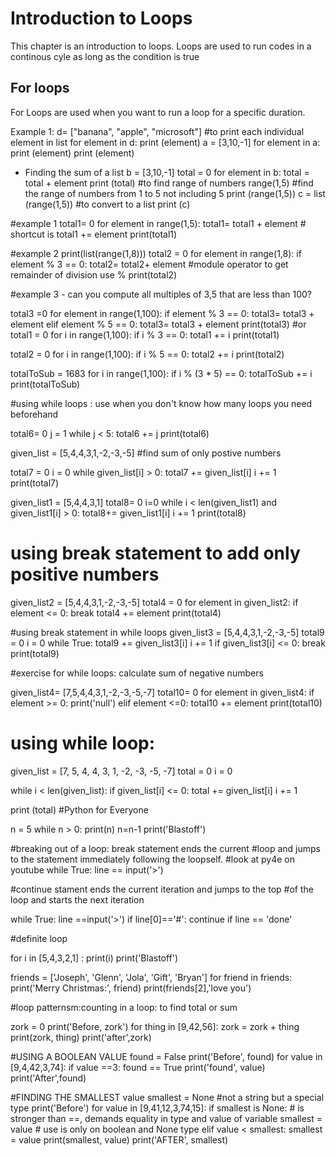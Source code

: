 Introduction to Loops
=====================

This chapter is an introduction to loops. Loops are used to run codes in a continous cyle as long as the condition is true

## For loops 
For Loops are used when you want to run a loop for a specific duration. 

Example 1:
d= ["banana", "apple", "microsoft"]
#to print each individual element in list
for element in d:
    print (element)
a = [3,10,-1]
for element in a:
    print (element)
    print (element)
- Finding the sum of a list
b = [3,10,-1]
total = 0
for element in b:
    total = total + element
print (total)
#to find range of numbers
range(1,5) #find the range of numbers from 1 to 5 not including 5
print (range(1,5))
c = list (range(1,5)) #to convert to a list
print (c)

#example 1
total1= 0
for element in range(1,5):
    total1= total1 + element # shortcut is total1 += element
print(total1)

#example 2
print(list(range(1,8)))
total2 = 0
for element in range(1,8):
    if element % 3 == 0:
        total2= total2+ element  #module operator to get remainder of division use %
print(total2)

#example 3 - can you compute all multiples of 3,5 that are less than 100?

total3 =0
for element in range(1,100):
    if element % 3 == 0:
        total3= total3 + element
    elif element % 5 == 0:
        total3= total3 + element
print(total3)
 #or
total1 = 0
for i in range(1,100):
    if i % 3 == 0:
        total1 += i
print(total1)


total2 = 0
for i in range(1,100):
    if i % 5 == 0:
        total2 += i
print(total2)

totalToSub = 1683
for i in range(1,100):
    if i % (3 * 5) == 0:
        totalToSub += i
print(totalToSub)

#using while loops : use when you don't know how many loops you need beforehand

total6= 0
j = 1
while j < 5:
    total6 += j
print(total6)

given_list = [5,4,4,3,1,-2,-3,-5]  #find sum of only postive numbers

total7 = 0
i = 0
while given_list[i] > 0:
    total7 += given_list[i]
    i += 1
print(total7)

given_list1 = [5,4,4,3,1]
total8= 0
i=0
while i < len(given_list1) and given_list1[i] > 0:
    total8+= given_list1[i]
    i += 1
print(total8)
# using break statement to add only positive numbers
given_list2 = [5,4,4,3,1,-2,-3,-5]
total4 = 0
for element in given_list2:
    if element <= 0:
        break
    total4 += element
print(total4)

#using break statement in while loops
given_list3 = [5,4,4,3,1,-2,-3,-5]
total9 = 0
i = 0
while True:
    total9 += given_list3[i]
    i += 1
    if given_list3[i] <= 0:
        break
print(total9)

#exercise for while loops: calculate sum of negative numbers

given_list4= [7,5,4,4,3,1,-2,-3,-5,-7]
total10= 0
for element in given_list4:
    if element >= 0:
        print('null')
    elif element <=0:
        total10 += element
print(total10)

# using while loop:

given_list = [7, 5, 4, 4, 3, 1, -2, -3, -5, -7]
total = 0
i = 0

while i < len(given_list):
    if given_list[i] <= 0:
        total += given_list[i]
    i += 1

print (total)
#Python for Everyone

n = 5
while n > 0:
    print(n)
    n=n-1
print('Blastoff')

#breaking out of a loop: break statement ends the current
#loop and jumps to the statement immediately following the loopself.
#look at py4e on youtube
while True:
    line == input('>')

#continue stament ends the current iteration and jumps to the top
#of the loop and starts the next iteration

while True:
    line ==input('>')
    if line[0]=='#':
        continue
    if line == 'done'

#definite loop

for i in [5,4,3,2,1] :
    print(i)
print('Blastoff')

friends = ['Joseph', 'Glenn', 'Jola', 'Gift', 'Bryan']
for friend in friends:
    print('Merry Christmas:', friend)
print(friends[2],'love you')

#loop patternsm:counting in a loop: to find total or sum

zork = 0
print('Before, zork')
for thing in [9,42,56]:
    zork = zork + thing
    print(zork, thing)
print('after',zork)

#USING A BOOLEAN VALUE
found = False
print('Before', found)
for value in [9,4,42,3,74]:
    if value ==3:
        found == True
    print('found', value)
print('After',found)

#FINDING THE SMALLEST value
smallest = None #not a string but a special type
print('Before')
for value in [9,41,12,3,74,15]:
    if smallest is None:     # is stronger than ==, demands equality in type and value of variable
        smallest = value     # use is only on boolean and None type
    elif value < smallest:
        smallest = value
    print(smallest, value)
print('AFTER', smallest)
